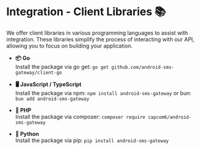 # Integration - Client Libraries 📚

We offer client libraries in various programming languages to assist with integration. These libraries simplify the process of interacting with our API, allowing you to focus on building your application.

<div class="grid cards" markdown>

- **📦 Go**  
    Install the package via go get: `go get github.com/android-sms-gateway/client-go`

- **🖥️ JavaScript / TypeScript**  
    Install the package via npm: `npm install android-sms-gateway` or bun: `bun add android-sms-gateway`

- **📝 PHP**  
    Install the package via composer: `composer require capcom6/android-sms-gateway`    

- **🐍 Python**  
    Install the package via pip: `pip install android-sms-gateway`
    
</div>

